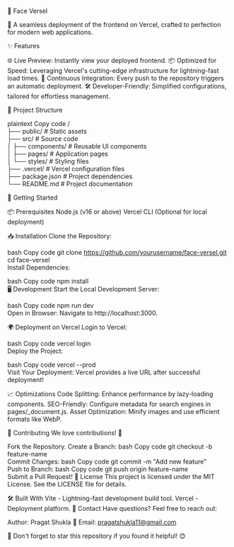🎨 Face Versel

🚀 A seamless deployment of the frontend on Vercel, crafted to perfection for modern web applications.

✨ Features

🌐 Live Preview: Instantly view your deployed frontend.
📦 Optimized for Speed: Leveraging Vercel's cutting-edge infrastructure for lightning-fast load times.
🔄 Continuous Integration: Every push to the repository triggers an automatic deployment.
🛠️ Developer-Friendly: Simplified configurations, tailored for effortless management.

📂 Project Structure

plaintext
Copy code
/  
├── public/        # Static assets  
├── src/           # Source code  
│   ├── components/ # Reusable UI components  
│   ├── pages/      # Application pages  
│   └── styles/     # Styling files  
├── .vercel/       # Vercel configuration files  
├── package.json   # Project dependencies  
└── README.md      # Project documentation  

🚀 Getting Started

📦 Prerequisites
Node.js (v16 or above)
Vercel CLI (Optional for local deployment)

📥 Installation
Clone the Repository:

bash
Copy code
git clone https://github.com/yourusername/face-versel.git  
cd face-versel  
Install Dependencies:

bash
Copy code
npm install  
🖥️ Development
Start the Local Development Server:

bash
Copy code
npm run dev  
Open in Browser:
Navigate to http://localhost:3000.

🌍 Deployment on Vercel
Login to Vercel:

bash
Copy code
vercel login  
Deploy the Project:

bash
Copy code
vercel --prod  
Visit Your Deployment:
Vercel provides a live URL after successful deployment!

📈 Optimizations
Code Splitting: Enhance performance by lazy-loading components.
SEO-Friendly: Configure metadata for search engines in pages/_document.js.
Asset Optimization: Minify images and use efficient formats like WebP.

🤝 Contributing
We love contributions! 🚀

Fork the Repository.
Create a Branch:
bash
Copy code
git checkout -b feature-name  
Commit Changes:
bash
Copy code
git commit -m "Add new feature"  
Push to Branch:
bash
Copy code
git push origin feature-name  
Submit a Pull Request!
📜 License
This project is licensed under the MIT License. See the LICENSE file for details.

🛠️ Built With
Vite - Lightning-fast development build tool.
Vercel - Deployment platform.
📧 Contact
Have questions? Feel free to reach out:

Author: Pragat Shukla
📧 Email: pragatshukla11@gmail.com

🌟 Don't forget to star this repository if you found it helpful! 😊
